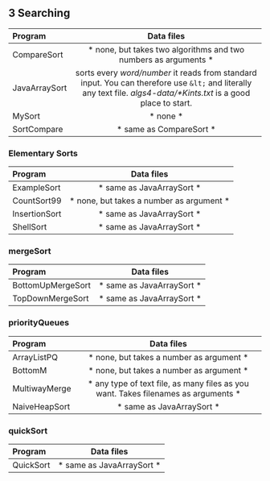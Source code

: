 ## 3 Searching


| Program              | Data files    |
| :--------            |:-------------:|
| CompareSort          | * none, but takes two algorithms and two numbers as arguments * |
| JavaArraySort        | sorts every *word/number* it reads from standard input. You can therefore use `&lt;` and literally any text file. *algs4-data/&#42;Kints.txt* is a good place to start. |
| MySort               | * none * |
| SortCompare          | * same as CompareSort * |


### Elementary Sorts

| Program              | Data files    |
| :--------            |:-------------:|
| ExampleSort          | * same as JavaArraySort * |
| CountSort99          | * none, but takes a number as argument * |
| InsertionSort        | * same as JavaArraySort * |
| ShellSort            | * same as JavaArraySort * |

### mergeSort

| Program              | Data files    |
| :--------            |:-------------:|
| BottomUpMergeSort    | * same as JavaArraySort * |
| TopDownMergeSort     | * same as JavaArraySort * |


### priorityQueues

| Program              | Data files    |
| :--------            |:-------------:|
| ArrayListPQ          | * none, but takes a number as argument * |
| BottomM              | * none, but takes a number as argument * |
| MultiwayMerge        | * any type of text file, as many files as you want. Takes filenames as arguments * |
| NaiveHeapSort        | * same as JavaArraySort * |


### quickSort

| Program              | Data files    |
| :--------            |:-------------:|
| QuickSort            | * same as JavaArraySort * |
